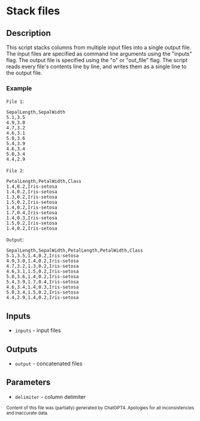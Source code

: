 # Stack files
## Description
This script stacks columns from multiple input files into a single output file. The input files are specified as command line arguments using the "inputs" flag. The output file is specified using the "o" or "out_file" flag. The script reads every file's contents line by line, and writes them as a single line to the output file.

### Example
`File 1`:
```csv
SepalLength,SepalWidth
5.1,3.5
4.9,3.0
4.7,3.2
4.6,3.1
5.0,3.6
5.4,3.9
4.6,3.4
5.0,3.4
4.4,2.9
```

`File 2`:
```csv
PetalLength,PetalWidth,Class
1.4,0.2,Iris-setosa
1.4,0.2,Iris-setosa
1.3,0.2,Iris-setosa
1.5,0.2,Iris-setosa
1.4,0.2,Iris-setosa
1.7,0.4,Iris-setosa
1.4,0.3,Iris-setosa
1.5,0.2,Iris-setosa
1.4,0.2,Iris-setosa
```

`Output`:
```csv
SepalLength,SepalWidth,PetalLength,PetalWidth,Class
5.1,3.5,1.4,0.2,Iris-setosa
4.9,3.0,1.4,0.2,Iris-setosa
4.7,3.2,1.3,0.2,Iris-setosa
4.6,3.1,1.5,0.2,Iris-setosa
5.0,3.6,1.4,0.2,Iris-setosa
5.4,3.9,1.7,0.4,Iris-setosa
4.6,3.4,1.4,0.3,Iris-setosa
5.0,3.4,1.5,0.2,Iris-setosa
4.4,2.9,1.4,0.2,Iris-setosa
```
## Inputs
- `inputs` - input files

## Outputs
- `output` - concatenated files

## Parameters
- `delimiter` - column delimiter

<sub>Content of this file was (partially) generated by ChatGPT4. Apologies for all inconsistencies and inaccurate data.</sub>